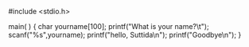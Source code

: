 #include <stdio.h>

main( )
{
char yourname[100];
printf("What is your name?\t");
scanf("%s",yourname);
printf("hello, Suttida\n");
printf("Goodbye\n");
}
